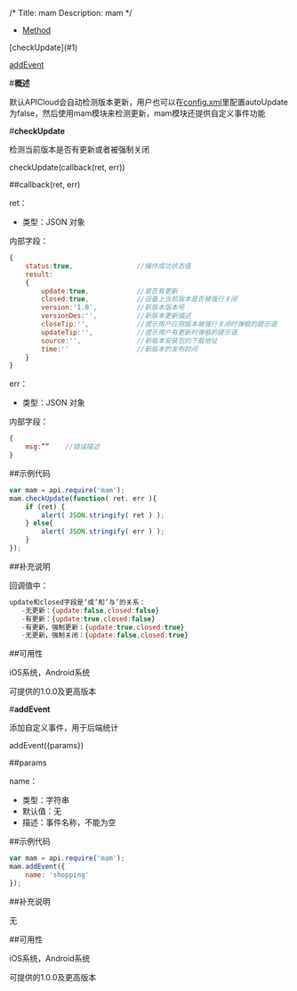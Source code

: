 /*
Title: mam
Description: mam
*/

<ul id="tab" class="clearfix">
	<li class="active"><a href="#method-content">Method</a></li>
</ul>
<div id="method-content">

<div class="outline">
[checkUpdate](#1)

[addEvent](#2)
</div>

#**概述**

默认APICloud会自动检测版本更新，用户也可以在[config.xml](/APICloud/技术专题/app-config-manual)里配置autoUpdate为false，然后使用mam模块来检测更新，mam模块还提供自定义事件功能

#**checkUpdate**<div id="1"></div>

检测当前版本是否有更新或者被强制关闭

checkUpdate(callback(ret, err))

##callback(ret, err)

ret：

- 类型：JSON 对象

内部字段：

```js
{
	status:true,				//操作成功状态值
	result:
	{
		update:true,			//是否有更新
		closed:true,			//设备上当前版本是否被强行关闭
	    version:'1.0',			//新版本版本号
		versionDes:'',			//新版本更新描述
		closeTip:'',			//提示用户应用版本被强行关闭时弹框的提示语
		updateTip:'',			//提示用户有更新时弹框的提示语
	    source:'',				//新版本安装包的下载地址
	    time:''					//新版本的发布时间
	}
}
```

err：

- 类型：JSON 对象

内部字段：

```js
{
	msg:””    //错误描述
}
```

##示例代码

```js
var mam = api.require('mam');
mam.checkUpdate(function( ret, err ){
	if (ret) {
		alert( JSON.stringify( ret ) );
    } else{
		alert( JSON.stringify( err ) );
    }
});
```
##补充说明

回调值中：

```js
update和closed字段是‘或’和‘与’的关系：
   -无更新：{update:false,closed:false}
   -有更新：{update:true,closed:false}
   -有更新，强制更新：{update:true,closed:true}
   -无更新，强制关闭：{update:false,closed:true}
```

##可用性

iOS系统，Android系统

可提供的1.0.0及更高版本


#**addEvent**<div id="2"></div>

添加自定义事件，用于后端统计

addEvent({params})

##params

name：

- 类型：字符串
- 默认值：无
- 描述：事件名称，不能为空

##示例代码

```js
var mam = api.require('mam');
mam.addEvent({
    name: 'shopping'
});
```

##补充说明

无

##可用性

iOS系统，Android系统

可提供的1.0.0及更高版本
